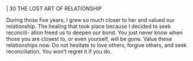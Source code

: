 | 30 THE LOST ART OF RELATIONSHIP

During those five years, I grew so much closer to her and valued our
relationship. The healing that took place because I decided to seek reconcili-
ation freed us to deepen our bond. You just never know when those you are
closest to, or even yourself, will be gone. Value these relationships now. Do
not hesitate to love others, forgive others, and seek reconciliation. You won’t
regret it if you do.

